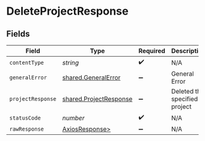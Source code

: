 # DeleteProjectResponse


## Fields

| Field                                                            | Type                                                             | Required                                                         | Description                                                      |
| ---------------------------------------------------------------- | ---------------------------------------------------------------- | ---------------------------------------------------------------- | ---------------------------------------------------------------- |
| `contentType`                                                    | *string*                                                         | :heavy_check_mark:                                               | N/A                                                              |
| `generalError`                                                   | [shared.GeneralError](../../models/shared/generalerror.md)       | :heavy_minus_sign:                                               | General Error                                                    |
| `projectResponse`                                                | [shared.ProjectResponse](../../models/shared/projectresponse.md) | :heavy_minus_sign:                                               | Deleted the specified project                                    |
| `statusCode`                                                     | *number*                                                         | :heavy_check_mark:                                               | N/A                                                              |
| `rawResponse`                                                    | [AxiosResponse>](https://axios-http.com/docs/res_schema)         | :heavy_minus_sign:                                               | N/A                                                              |